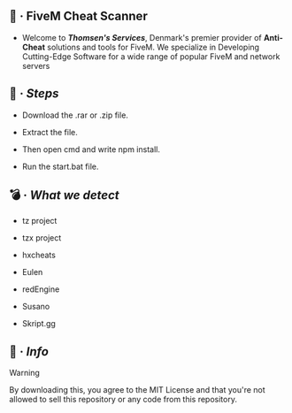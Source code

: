 ## 🚀 **·** **FiveM Cheat Scanner**
- Welcome to ***Thomsen's Services***, Denmark's premier provider of **Anti-Cheat** solutions and tools for FiveM. 
 We specialize in Developing Cutting-Edge Software for a wide range of popular FiveM and network servers

## 👣 **·** ***Steps***
- Download the .rar or .zip file.

- Extract the file.

- Then open cmd and write npm install.

- Run the start.bat file.

## 💣 **·** ***What we detect***
- tz project

- tzx project

- hxcheats

- Eulen

- redEngine

- Susano

- Skript.gg

## 📨 **·** ***Info***
> [!WARNING]
>  By downloading this, you agree to the MIT License and that you're not
>  allowed to sell this repository or any code from this repository.
